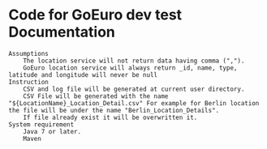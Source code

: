 # Code for GoEuro dev test Documentation
	Assumptions
		The location service will not return data having comma (",").
		GoEuro location service will always return _id, name, type, latitude and longitude will never be null
	Instruction
		CSV and log file will be generated at current user directory.
		CSV File will be generated with the name "${LocationName}_Location_Detail.csv" For example for Berlin location       the file will be under the name "Berlin_Location_Details".
		If file already exist it will be overwritten it. 
	System requirement
		Java 7 or later.
		Maven
	

